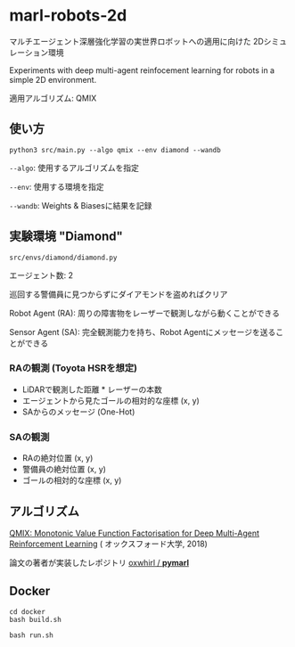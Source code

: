 # marl-robots-2d
マルチエージェント深層強化学習の実世界ロボットへの適用に向けた
2Dシミュレーション環境

Experiments with deep multi-agent reinfocement learning for robots in a simple 2D environment.

適用アルゴリズム: QMIX

## 使い方

```
python3 src/main.py --algo qmix --env diamond --wandb
```

`--algo`: 使用するアルゴリズムを指定

`--env`: 使用する環境を指定

`--wandb`: Weights & Biasesに結果を記録


## 実験環境 "Diamond" 

`src/envs/diamond/diamond.py`

エージェント数: 2

巡回する警備員に見つからずにダイアモンドを盗めればクリア

Robot Agent (RA): 周りの障害物をレーザーで観測しながら動くことができる

Sensor Agent (SA): 完全観測能力を持ち、Robot Agentにメッセージを送ることができる

### RAの観測 (Toyota HSRを想定)
- LiDARで観測した距離 * レーザーの本数
- エージェントから見たゴールの相対的な座標 (x, y)
- SAからのメッセージ (One-Hot)

### SAの観測
- RAの絶対位置 (x, y)
- 警備員の絶対位置 (x, y)
- ゴールの相対的な座標 (x, y)



## アルゴリズム

[QMIX: Monotonic Value Function Factorisation for Deep Multi-Agent Reinforcement Learning](https://arxiv.org/abs/1803.11485) (
オックスフォード大学, 2018)


論文の著者が実装したレポジトリ [oxwhirl / **pymarl**](https://github.com/oxwhirl/pymarl)


## Docker
```
cd docker
bash build.sh
```
```
bash run.sh
```